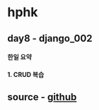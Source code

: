 # hphk 

## day8 - django_002

#### 한일 요약

#### 1. CRUD 복습



## source - [github](https://github.com/sctveb/django_002)